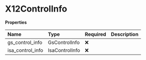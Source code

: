 # X12ControlInfo

**Properties**

| Name             | Type           | Required | Description |
| :--------------- | :------------- | :------- | :---------- |
| gs_control_info  | GsControlInfo  | ❌       |             |
| isa_control_info | IsaControlInfo | ❌       |             |

